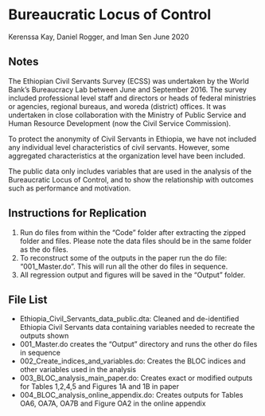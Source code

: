 # Bureaucratic Locus of Control
Kerenssa Kay, Daniel Rogger, and Iman Sen
June 2020

## Notes
The Ethiopian Civil Servants Survey (ECSS) was undertaken by the World Bank’s Bureaucracy Lab between June and September 2016. The survey included professional level staff and directors or heads of federal ministries or agencies, regional bureaus, and woreda (district) offices. It was undertaken in close collaboration with the Ministry of Public Service and Human Resource Development (now the Civil Service Commission).  

To protect the anonymity of Civil Servants in Ethiopia, we have not included any individual level characteristics of civil servants. However, some aggregated characteristics at the organization level have been included.

The public data only includes variables that are used in the analysis of the Bureaucratic Locus of Control, and to show the relationship with outcomes such as performance and motivation.

## Instructions for Replication
1.	Run do files from within the “Code” folder after extracting the zipped folder and files. Please note the data files should be in the same folder as the do files.
2.	To reconstruct some of the outputs in the paper run the do file: “001_Master.do”. This will run all the other do files in sequence.
3.	All regression output and figures will be saved in the “Output” folder.

## File List
-	Ethiopia_Civil_Servants_data_public.dta: Cleaned and de-identified Ethiopia Civil Servants data containing variables needed to recreate the outputs shown
-	001_Master.do creates the “Output” directory and runs the other do files in sequence
-	002_Create_indices_and_variables.do: Creates the BLOC indices and other variables used in the analysis
-	003_BLOC_analysis_main_paper.do: Creates exact or modified outputs for Tables 1,2,4,5 and Figures 1A and 1B in paper
-	004_BLOC_analysis_online_appendix.do: Creates outputs for Tables OA6, OA7A, OA7B and Figure OA2 in the online appendix
